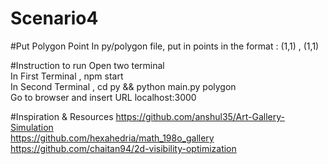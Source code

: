 # Scenario4

#Put Polygon Point
In py/polygon file, put in points in the format :
(1,1) , (1,1) 

#Instruction to run
Open two terminal <br/>
In First Terminal , npm start </br>
In Second Terminal , cd py && python main.py polygon <br />
Go to browser and insert URL localhost:3000 <br />

#Inspiration & Resources
https://github.com/anshul35/Art-Gallery-Simulation <br />
https://github.com/hexahedria/math_198o_gallery <br />
https://github.com/chaitan94/2d-visibility-optimization <br />

